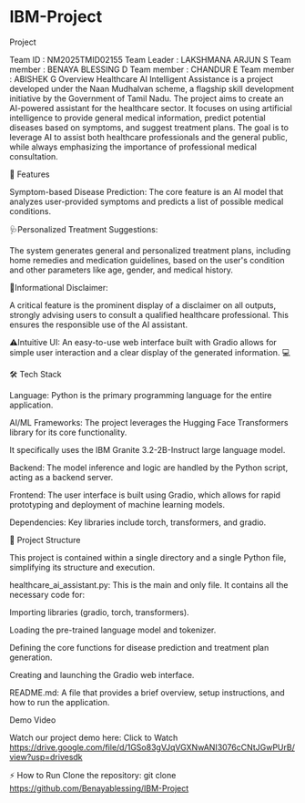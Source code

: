 # IBM-Project
Project

Team ID : NM2025TMID02155
Team Leader : LAKSHMANA ARJUN S
Team member : BENAYA BLESSING D
Team member :  CHANDUR E
Team member : ABISHEK G
Overview Healthcare AI Intelligent Assistance is a project developed under the Naan Mudhalvan scheme, a flagship skill development initiative by the Government of Tamil Nadu. The project aims to create an AI-powered assistant for the healthcare sector. It focuses on using artificial intelligence to provide general medical information, predict potential diseases based on symptoms, and suggest treatment plans. The goal is to leverage AI to assist both healthcare professionals and the general public, while always emphasizing the importance of professional medical consultation.

🚀 Features

Symptom-based Disease Prediction: The core feature is an AI model that analyzes user-provided symptoms and predicts a list of possible medical conditions.

🩺Personalized Treatment Suggestions:

The system generates general and personalized treatment plans, including home remedies and medication guidelines, based on the user's condition and other parameters like age, gender, and medical history.

💊Informational Disclaimer:

A critical feature is the prominent display of a disclaimer on all outputs, strongly advising users to consult a qualified healthcare professional. This ensures the responsible use of the AI assistant.

⚠️Intuitive UI: An easy-to-use web interface built with Gradio allows for simple user interaction and a clear display of the generated information. 💻

🛠️ Tech Stack

Language: Python is the primary programming language for the entire application.

AI/ML Frameworks: The project leverages the Hugging Face Transformers library for its core functionality.

It specifically uses the IBM Granite 3.2-2B-Instruct large language model.

Backend: The model inference and logic are handled by the Python script, acting as a backend server.

Frontend: The user interface is built using Gradio, which allows for rapid prototyping and deployment of machine learning models.

Dependencies: Key libraries include torch, transformers, and gradio.

📂 Project Structure

This project is contained within a single directory and a single Python file, simplifying its structure and execution.

healthcare_ai_assistant.py: This is the main and only file. It contains all the necessary code for:

Importing libraries (gradio, torch, transformers).

Loading the pre-trained language model and tokenizer.

Defining the core functions for disease prediction and treatment plan generation.

Creating and launching the Gradio web interface.

README.md: A file that provides a brief overview, setup instructions, and how to run the application.

Demo Video

Watch our project demo here: Click to Watch https://drive.google.com/file/d/1GSo83gVJqVGXNwANI3076cCNtJGwPUrB/view?usp=drivesdk

⚡ How to Run Clone the repository: git clone https://github.com/Benayablessing/IBM-Project
